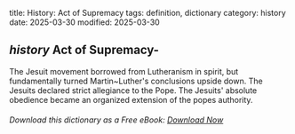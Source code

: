 title: History: Act of Supremacy
tags: definition, dictionary
category: history
date: 2025-03-30
modified: 2025-03-30

## _history_ Act of Supremacy-
The Jesuit
 movement borrowed
 from Lutheranism in spirit, but fundamentally turned Martin~Luther's
 conclusions upside down. The Jesuits declared strict allegiance to
 the Pope. The Jesuits' absolute obedience became an organized
 extension of the popes authority.



###### Download *this* dictionary as a Free eBook: [Download Now]({static}static/SerfHistoryDictionary.pdf)

